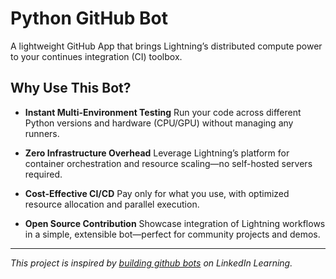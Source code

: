 # Python GitHub Bot

A lightweight GitHub App that brings Lightning’s distributed compute power to your continues integration (CI) toolbox.

## Why Use This Bot?

- **Instant Multi-Environment Testing**
  Run your code across different Python versions and hardware (CPU/GPU) without managing any runners.

- **Zero Infrastructure Overhead**
  Leverage Lightning’s platform for container orchestration and resource scaling—no self-hosted servers required.

- **Cost-Effective CI/CD**
  Pay only for what you use, with optimized resource allocation and parallel execution.

- **Open Source Contribution**
  Showcase integration of Lightning workflows in a simple, extensible bot—perfect for community projects and demos.

______________________________________________________________________

_This project is inspired by [building github bots](https://www.linkedin.com/learning/building-github-bots) on LinkedIn Learning._
